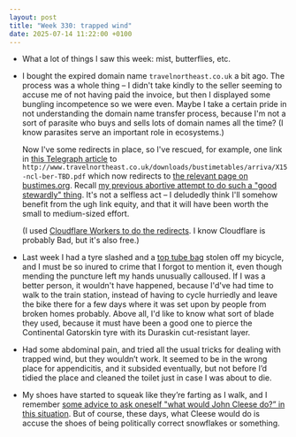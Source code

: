 ```yaml
---
layout: post
title: "Week 330: trapped wind"
date: 2025-07-14 11:22:00 +0100
---
```


- What a lot of things I saw this week: mist, butterflies, etc.

- I bought the expired domain name `travelnortheast.co.uk` a bit ago. The process was a whole thing – I didn't take kindly to the seller seeming to accuse me of not having paid the invoice, but then I displayed some bungling incompetence so we were even. Maybe I take a certain pride in not understanding the domain name transfer process, because I'm not a sort of parasite who buys and sells lots of domain names all the time? (I know parasites serve an important role in ecosystems.)

  Now I've some redirects in place, so I've rescued, for example, one link in [this Telegraph article](https://www.telegraph.co.uk/travel/destinations/europe/united-kingdom/ultimate-budget-journey-across-britain-featuring-43-bus-rides/#:~:text=Use%20the-,X15,-to%20reach%20Berwick) to `http://www.travelnortheast.co.uk/downloads/bustimetables/arriva/X15-ncl-ber-TBD.pdf` which now redirects to [the relevant page on bustimes.org](https://bustimes.org/services/x15-newcastle-to-morpeth). Recall [my previous abortive attempt to do such a "good stewardly" thing](/2023/07/week-226#:~:text=Tried%20to%20buy%20a%20domain%20name). It's not a selfless act – I deludedly think I'll somehow benefit from the ugh link equity, and that it will have been worth the small to medium-sized effort.

  (I used [Cloudflare Workers to do the redirects](https://developers.cloudflare.com/workers/static-assets/redirects/). I know Cloudflare is probably Bad, but it's also free.)

- Last week I had a tyre slashed and a [top tube bag](https://restrap.com/products/top-tube-bag) stolen off my bicycle, and I must be so inured to crime that I forgot to mention it, even though mending the puncture left my hands unusually calloused. If I was a better person, it wouldn't have happened, because I'd've had time to walk to the train station, instead of having to cycle hurriedly and leave the bike there for a few days where it was set upon by people from broken homes probably. Above all, I'd like to know what sort of blade they used, because it must have been a good one to pierce the Continental Gatorskin tyre with its Duraskin cut-resistant layer.

- Had some abdominal pain, and tried all the usual tricks for dealing with trapped wind, but they wouldn’t work. It seemed to be in the wrong place for appendicitis, and it subsided eventually, but not before I’d tidied the place and cleaned the toilet just in case I was about to die.

- My shoes have started to squeak like they’re farting as I walk, and I remember [some advice to ask oneself "what would John Cleese do?” in this situation](https://nick.typepad.com/blog/2012/05/farty-shoes.html). But of course, these days, what Cleese would do is accuse the shoes of being politically correct snowflakes or something.
